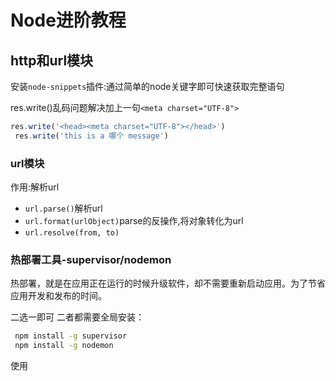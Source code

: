 # Node进阶教程

## http和url模块

安装`node-snippets`插件:通过简单的node关键字即可快速获取完整语句

res.write()乱码问题解决加上一句`<meta charset="UTF-8">`
```js
res.write('<head><meta charset="UTF-8"></head>')
 res.write('this is a 哪个 message')
```

### url模块

作用:解析url

+ `url.parse()`解析url
+ `url.format(urlObject)`parse的反操作,将对象转化为url
+ `url.resolve(from, to)`

### 热部署工具-supervisor/nodemon
热部署，就是在应用正在运行的时候升级软件，却不需要重新启动应用。为了节省应用开发和发布的时间。

二选一即可
二者都需要全局安装：
```cmd
 npm install -g supervisor 
 npm install -g nodemon 
```
使用
```cmd
